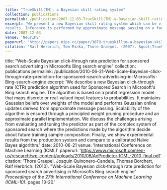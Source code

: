 ```yaml
---
title: "TrueSkill(TM): a Bayesian skill rating system"
collection: publications
permalink: /publication/2007-12-03-TrueSkill(TM)-a-Bayesian-skill-rating-system
excerpt: 'We present a new Bayesian skill rating system which can be viewed as a generalisation of the Elo system used in Chess. The new system tracks the uncertainty about player skills, explicitly models draws, can deal with any number of competing entities and can infer individual skills from team
results. Inference is performed by approximate message passing on a factor graph representation of the model. We present experimental evidence on the increased accuracy and convergence speed of the system compared to Elo and report on our experience with the new rating system running in a large-scale commercial online gaming service under the name of TrueSkill.'
date: 2007-12-03
venue: 'NeurIPS'
paperurl: 'http://papers.nips.cc/paper/3079-trueskilltm-a-bayesian-skill-rating-system.pdf'
citation: 'Ralf Herbrich, Tom Minka, Thore Graepel. (2007). &quot;TrueSkill(TM): a Bayesian skill rating system.&quot; <i>Advances in Neural Information Processing Systems</i>. pages 569-576.'
---
```

title: "Web-Scale Bayesian click-through rate prediction for sponsored search advertising in Microsofts Bing search engine"
collection: publications
permalink: /publication/2010-06-21-Web-Scale-Bayesian-click-through-rate-prediction-for-sponsored-search-advertising-in-Microsofts-Bing-search-engine
excerpt: 'We describe a new Bayesian click-through rate (CTR) prediction algorithm used for Sponsored Search in Microsoft's Bing search engine. The algorithm is based on a probit regression model that maps discrete or real-valued input features to probabilities. It maintains Gaussian beliefs over weights of the model and performs Gaussian online updates derived from approximate message passing. Scalability of the algorithm is ensured through a principled weight pruning procedure and an approximate parallel implementation. We discuss the challenges arising from evaluating and tuning the predictor as part of the complex system of sponsored search where the predictions made by the algorithm decide about future training sample composition. Finally, we show experimental results from the production system and compare to a calibrated Naïve Bayes algorithm.'
date: 2010-06-21
venue: 'International Conference on Machine Learning (ICML)'
paperurl: 'https://www.microsoft.com/en-us/research/wp-content/uploads/2010/06/AdPredictor-ICML-2010-final.pdf'
citation: 'Thore Graepel, Joaquin Quinonero-Candela, Thomas Borchert, Ralf Herbrich. (2010). &quot;Web-Scale Bayesian click-through rate prediction for sponsored search advertising in Microsofts Bing search engine&quot; <i>Proceedings of the 27th International Conference on Machine Learning (ICML-10)</i>. pages 13-20.'
